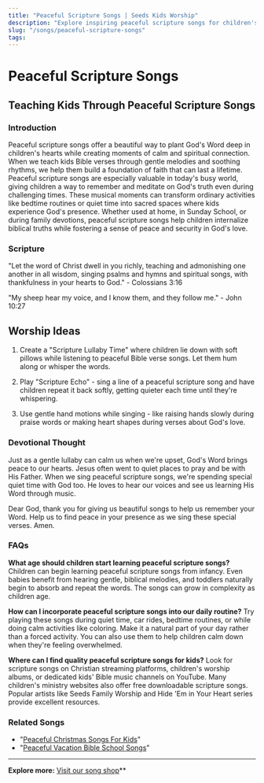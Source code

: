 ```yaml
---
title: "Peaceful Scripture Songs | Seeds Kids Worship"
description: "Explore inspiring peaceful scripture songs for children's worship and faith development. Biblical music resources for families and ministry."
slug: "/songs/peaceful-scripture-songs"
tags:
---
```


# Peaceful Scripture Songs

## Teaching Kids Through Peaceful Scripture Songs

### Introduction
Peaceful scripture songs offer a beautiful way to plant God's Word deep in children's hearts while creating moments of calm and spiritual connection. When we teach kids Bible verses through gentle melodies and soothing rhythms, we help them build a foundation of faith that can last a lifetime. Peaceful scripture songs are especially valuable in today's busy world, giving children a way to remember and meditate on God's truth even during challenging times. These musical moments can transform ordinary activities like bedtime routines or quiet time into sacred spaces where kids experience God's presence. Whether used at home, in Sunday School, or during family devotions, peaceful scripture songs help children internalize biblical truths while fostering a sense of peace and security in God's love.

### Scripture
"Let the word of Christ dwell in you richly, teaching and admonishing one another in all wisdom, singing psalms and hymns and spiritual songs, with thankfulness in your hearts to God." - Colossians 3:16

"My sheep hear my voice, and I know them, and they follow me." - John 10:27

## Worship Ideas
1. Create a "Scripture Lullaby Time" where children lie down with soft pillows while listening to peaceful Bible verse songs. Let them hum along or whisper the words.

2. Play "Scripture Echo" - sing a line of a peaceful scripture song and have children repeat it back softly, getting quieter each time until they're whispering.

3. Use gentle hand motions while singing - like raising hands slowly during praise words or making heart shapes during verses about God's love.

### Devotional Thought
Just as a gentle lullaby can calm us when we're upset, God's Word brings peace to our hearts. Jesus often went to quiet places to pray and be with His Father. When we sing peaceful scripture songs, we're spending special quiet time with God too. He loves to hear our voices and see us learning His Word through music.

Dear God, thank you for giving us beautiful songs to help us remember your Word. Help us to find peace in your presence as we sing these special verses. Amen.

### FAQs
**What age should children start learning peaceful scripture songs?**
Children can begin learning peaceful scripture songs from infancy. Even babies benefit from hearing gentle, biblical melodies, and toddlers naturally begin to absorb and repeat the words. The songs can grow in complexity as children age.

**How can I incorporate peaceful scripture songs into our daily routine?**
Try playing these songs during quiet time, car rides, bedtime routines, or while doing calm activities like coloring. Make it a natural part of your day rather than a forced activity. You can also use them to help children calm down when they're feeling overwhelmed.

**Where can I find quality peaceful scripture songs for kids?**
Look for scripture songs on Christian streaming platforms, children's worship albums, or dedicated kids' Bible music channels on YouTube. Many children's ministry websites also offer free downloadable scripture songs. Popular artists like Seeds Family Worship and Hide 'Em in Your Heart series provide excellent resources.

### Related Songs

- "[Peaceful Christmas Songs For Kids](/activities/peaceful-christmas-songs-for-kids/)"
- "[Peaceful Vacation Bible School Songs](/activities/peaceful-vacation-bible-school-songs/)"

---

**Explore more:** [Visit our song shop](https://seedskidsworship.com/shop)**

<!-- Schema Markup -->
<script type="application/ld+json">
{
  "@context": "https://schema.org",
  "@type": "MusicRecording",
  "name": "Peaceful Scripture Songs",
  "byArtist": {
    "@type": "MusicGroup",
    "name": "Seeds Kids Worship"
  },
  "isFamilyFriendly": true,
  "url": "https://seedskidsworship.com/songs/peaceful-scripture-songs/"
}
</script>